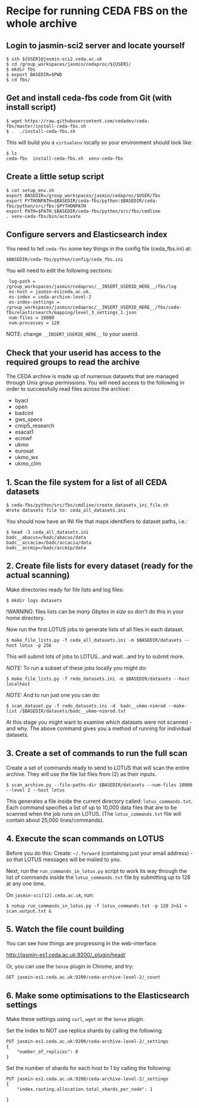 # Recipe for running CEDA FBS on the whole archive

## Login to jasmin-sci2 server and locate yourself

```
$ ssh ${USER}@jasmin-sci2.ceda.ac.uk
$ cd /group_workspaces/jasmin/cedaproc/${USER}/
$ mkdir fbs
$ export BASEDIR=$PWD
$ cd fbs/
```

## Get and install ceda-fbs code from Git (with install script)

```
$ wget https://raw.githubusercontent.com/cedadev/ceda-fbs/master/install-ceda-fbs.sh
$ .  ./install-ceda-fbs.sh
```

This will build you a `virtualenv` locally so your environment should look like:

```
$ ls
ceda-fbs  install-ceda-fbs.sh  venv-ceda-fbs
```

## Create a little setup script

```
$ cat setup_env.sh
export BASEDIR=/group_workspaces/jasmin/cedaproc/$USER/fbs
export PYTHONPATH=$BASEDIR/ceda-fbs/python:$BASEDIR/ceda-fbs/python/src/fbs:$PYTHONPATH
export PATH=$PATH:$BASEDIR/ceda-fbs/python/src/fbs/cmdline
. venv-ceda-fbs/bin/activate
```

## Configure servers and Elasticsearch index

You need to tell `ceda-fbs` some key things in the config file (ceda_fbs.ini) at:

`$BASEDIR/ceda-fbs/python/config/ceda_fbs.ini`

You will need to edit the following sections:

```
 log-path = /group_workspaces/jasmin/cedaproc/__INSERT_USERID_HERE__/fbs/log
 es-host = jasmin-es1ceda.ac.uk.							
 es-index = ceda-archive-level-2							
 es-index-settings = /group_workspaces/jasmin/cedaproc/__INSERT_USERID_HERE__/fbs/ceda-fbs/elasticsearch/mapping/level_3_settings_1.json	
 num-files = 10000		
 num-processes = 128		
```

NOTE: change `__INSERT_USERID_HERE__` to your userid.

## Check that your userid has access to the required groups to read the archive

The CEDA archive is made up of numerous datasets that are managed through Unix group permissions. You will need access to the following in order to successfully read files across the archive:

* byacl
* open
* badcint
* gws_specs
* cmip5_research
* esacat1
* ecmwf
* ukmo
* eurosat
* ukmo_wx
* ukmo_clim

## 1. Scan the file system for a list of all CEDA datasets

```
$ ceda-fbs/python/src/fbs/cmdline/create_datasets_ini_file.sh
Wrote datasets file to: ceda_all_datasets.ini
```

You should now have an INI file that maps identifiers to dataset paths, i.e.:

```
$ head -3 ceda_all_datasets.ini
badc__abacus=/badc/abacus/data
badc__accacia=/badc/accacia/data
badc__accmip=/badc/accmip/data
```

## 2. Create file lists for every dataset (ready for the actual scanning)

Make directories ready for file lists and log files:

```
$ mkdir logs datasets
```
!WARNING: files lists can be *many Gbytes in size* so don't do this in your home directory.

Now run the first LOTUS jobs to generate lists of all files in each dataset.

```
$ make_file_lists.py -f ceda_all_datasets.ini -m $BASEDIR/datasets --host lotus -p 256
```

This will submit lots of jobs to LOTUS...and wait...and try to submit more.

*NOTE:* To run a subset of these jobs locally you might do:

```
$ make_file_lists.py -f redo_datasets.ini -m $BASEDIR/datasets --host localhost
```

*NOTE:* And to run just one you can do:

```
$ scan_dataset.py -f redo_datasets.ini -d  badc__ukmo-nimrod --make-list /$BASEDIR/datasets/badc__ukmo-nimrod.txt
```

At this stage you might want to examine which datasets were not scanned - and why. The above command gives you a method of running for individual datasets.

## 3. Create a set of commands to run the full scan

Create a set of commands ready to send to LOTUS that will scan the entire archive. They will use the file list files from (2) as their inputs.

```
$ scan_archive.py --file-paths-dir $BASEDIR/datasets --num-files 10000 --level 2 --host lotus
```

This generates a file inside the current directory called: `lotus_commands.txt`. Each command specifies a list of up to 10,000 data files that are to be scanned when the job runs on LOTUS. (The `lotus_commands.txt` file will contain about 25,000 lines/commands).

## 4. Execute the scan commands on LOTUS

Before you do this: Create: `~/.forward` (containing just your email address) - so that LOTUS messages will be mailed to you.

Next, run the `run_commands_in_lotus.py` script to work its way through the list of commands inside the `lotus_commands.txt` file by submitting up to 128 at any one time.

On `jasmin-sci[12].ceda.ac.uk`, run:

```
$ nohup run_commands_in_lotus.py -f lotus_commands.txt -p 128 2>&1 > scan.output.txt &
```

## 5. Watch the file count building

You can see how things are progressing in the web-interface:

 http://jasmin-es1.ceda.ac.uk:9200/_plugin/head/
 
Or, you can use the `Sense` plugin in Chrome, and try: 

`GET jasmin-es1.ceda.ac.uk:9200/ceda-archive-level-2/_count`

## 6. Make some optimisations to the Elasticsearch settings

Make these settings using `curl`, `wget` or the `Sense` plugin.

Set the Index to NOT use replica shards by calling the following:

```
PUT jasmin-es1.ceda.ac.uk:9200/ceda-archive-level-2/_settings
{
    "number_of_replicas": 0
}
```

Set the number of shards for each host to 1 by calling the following:

```
PUT jasmin-es1.ceda.ac.uk:9200/ceda-archive-level-2/_settings
{
    "index.routing.allocation.total_shards_per_node": 1

}
```
